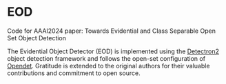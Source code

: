 # EOD

Code for AAAI2024 paper: Towards Evidential and Class Separable Open Set Object Detection


The Evidential Object Detector (EOD) is implemented using the [Detectron2](https://github.com/facebookresearch/detectron2) object detection framework  and follows the open-set configuration of [Opendet](https://github.com/csuhan/opendet2). Gratitude is extended to the original authors for their valuable contributions and commitment to open source.
